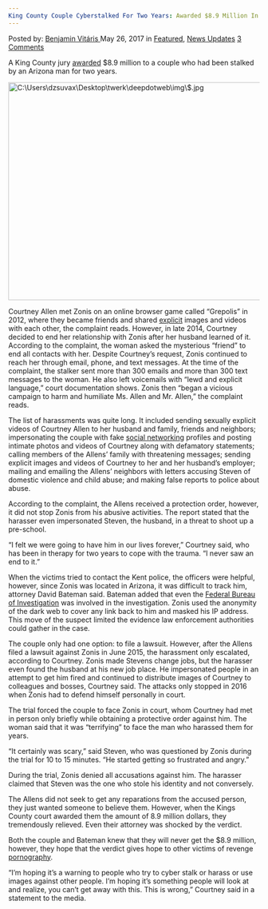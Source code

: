 ```yaml
---
King County Couple Cyberstalked For Two Years: Awarded $8.9 Million In Revenge Porn Verdict
---
```

<article class="post-listing post-20152 post type-post status-publish format-standard has-post-thumbnail hentry  tag-5492 tag-awarded tag-county tag-couple tag-cyberstalked tag-king tag-million tag-porn tag-revenge tag-verdict tag-years">
    <div class="post-inner">
        <span>Posted by: <a href="https://www.deepdotweb.com/author/benjaminvi/" title="">Benjamin Vitáris </a></span>
    <span>May 26, 2017</span>
    <span>in <a href="https://www.deepdotweb.com/category/deepdot-news/" rel="category tag">Featured</a>, <a href="https://www.deepdotweb.com/category/news-updates/" rel="category tag">News Updates</a></span>
    <span><a href="https://www.deepdotweb.com/2017/05/26/king-county-couple-cyberstalked-two-years-awarded-8-9-million-revenge-porn-verdict/#comments">3 Comments</a></span>
    </p>
    <div class="clear"></div>
    <div class="entry">
    <p>A King County jury <a href="http://www.seattlepi.com/local/crime/article/King-County-couple-awarded-8-9M-revenge-porn-11133330.php">awarded</a> $8.9 million to a couple who had been stalked by an Arizona man for two years.</p>
    <p><img class="wp-image-20155 aligncenter" src="https://www.deepdotweb.com/wp-content/uploads/2017/05/c-users-dzsuvax-desktop-twerk-deepdotweb-img-dollar-jp.jpeg" alt="C:\Users\dzsuvax\Desktop\twerk\deepdotweb\img\$.jpg" width="654" height="436" srcset="https://www.deepdotweb.com/wp-content/uploads/2017/05/c-users-dzsuvax-desktop-twerk-deepdotweb-img-dollar-jp.jpeg 920w, https://www.deepdotweb.com/wp-content/uploads/2017/05/c-users-dzsuvax-desktop-twerk-deepdotweb-img-dollar-jp-300x200.jpeg 300w" sizes="(max-width: 654px) 100vw, 654px" /></p>
    <p>Courtney Allen met Zonis on an online browser game called “Grepolis” in 2012, where they became friends and shared <a href="https://www.deepdotweb.com/2017/02/11/man-hacked-womens-computers-steal-explicit-photos-signs-sealed-plea-deal/">explicit</a> images and videos with each other, the complaint reads. However, in late 2014, Courtney decided to end her relationship with Zonis after her husband learned of it. According to the complaint, the woman asked the mysterious “friend” to end all contacts with her. Despite Courtney’s request, Zonis continued to reach her through email, phone, and text messages. At the time of the complaint, the stalker sent more than 300 emails and more than 300 text messages to the woman. He also left voicemails with &#8220;lewd and explicit language,&#8221; court documentation shows. Zonis then &#8220;began a vicious campaign to harm and humiliate Ms. Allen and Mr. Allen,&#8221; the complaint reads.</p>
    <p><a id="post-20152-_gjdgxs"></a> The list of harassments was quite long. It included sending sexually explicit videos of Courtney Allen to her husband and family, friends and neighbors; impersonating the couple with fake <a href="https://www.deepdotweb.com/2016/12/23/famously-anonymous-tor-social-networks/">social networking</a> profiles and posting intimate photos and videos of Courtney along with defamatory statements; calling members of the Allens&#8217; family with threatening messages; sending explicit images and videos of Courtney to her and her husband&#8217;s employer; mailing and emailing the Allens&#8217; neighbors with letters accusing Steven of domestic violence and child abuse; and making false reports to police about abuse.</p>
    <p>According to the complaint, the Allens received a protection order, however, it did not stop Zonis from his abusive activities. The report stated that the harasser even impersonated Steven, the husband, in a threat to shoot up a pre-school.</p>
    <p>&#8220;I felt we were going to have him in our lives forever,&#8221; Courtney said, who has been in therapy for two years to cope with the trauma. &#8220;I never saw an end to it.&#8221;</p>
    <p>When the victims tried to contact the Kent police, the officers were helpful, however, since Zonis was located in Arizona, it was difficult to track him, attorney David Bateman said. Bateman added that even the <a href="https://www.deepdotweb.com/2017/04/12/fbi-warns-hackers-target-open-ftp-servers/">Federal Bureau of Investigation</a> was involved in the investigation. Zonis used the anonymity of the dark web to cover any link back to him and masked his IP address. This move of the suspect limited the evidence law enforcement authorities could gather in the case.</p>
    <p>The couple only had one option: to file a lawsuit. However, after the Allens filed a lawsuit against Zonis in June 2015, the harassment only escalated, according to Courtney. Zonis made Stevens change jobs, but the harasser even found the husband at his new job place. He impersonated people in an attempt to get him fired and continued to distribute images of Courtney to colleagues and bosses, Courtney said. The attacks only stopped in 2016 when Zonis had to defend himself personally in court.</p>
    <p>The trial forced the couple to face Zonis in court, whom Courtney had met in person only briefly while obtaining a protective order against him. The woman said that it was “terrifying” to face the man who harassed them for years.</p>
    <p>&#8220;It certainly was scary,&#8221; said Steven, who was questioned by Zonis during the trial for 10 to 15 minutes. &#8220;He started getting so frustrated and angry.&#8221;</p>
    <p>During the trial, Zonis denied all accusations against him. The harasser claimed that Steven was the one who stole his identity and not conversely.</p>
    <p>The Allens did not seek to get any reparations from the accused person, they just wanted someone to believe them. However, when the Kings County court awarded them the amount of 8.9 million dollars, they tremendously relieved. Even their attorney was shocked by the verdict.</p>
    <p>Both the couple and Bateman knew that they will never get the $8.9 million, however, they hope that the verdict gives hope to other victims of revenge <a href="https://www.deepdotweb.com/2017/05/12/federal-prison-inmates-downloaded-child-porn-cloud/">pornography</a>.</p>
    <p>&#8220;I&#8217;m hoping it&#8217;s a warning to people who try to cyber stalk or harass or use images against other people. I&#8217;m hoping it&#8217;s something people will look at and realize, you can&#8217;t get away with this. This is wrong,” Courtney said in a statement to the media.</p>
    </div>
    <span style="display:none"><a href="https://www.deepdotweb.com/tag/89/" rel="tag">89</a> <a href="https://www.deepdotweb.com/tag/awarded/" rel="tag">awarded</a> <a href="https://www.deepdotweb.com/tag/county/" rel="tag">county</a> <a href="https://www.deepdotweb.com/tag/couple/" rel="tag">couple</a> <a href="https://www.deepdotweb.com/tag/cyberstalked/" rel="tag">cyberstalked</a> <a href="https://www.deepdotweb.com/tag/king/" rel="tag">king</a> <a href="https://www.deepdotweb.com/tag/million/" rel="tag">million</a> <a href="https://www.deepdotweb.com/tag/porn/" rel="tag">porn</a> <a href="https://www.deepdotweb.com/tag/revenge/" rel="tag">revenge</a> <a href="https://www.deepdotweb.com/tag/verdict/" rel="tag">verdict</a> <a href="https://www.deepdotweb.com/tag/years/" rel="tag">years</a></span> <span style="display:none" class="updated">2017-05-26</span>
    <div style="display:none" class="vcard author" itemprop="author" itemscope itemtype="http://schema.org/Person"><strong class="fn" itemprop="name"><a href="https://www.deepdotweb.com/author/benjaminvi/" title="Posts by Benjamin Vitáris" rel="author">Benjamin Vitáris</a></strong></div>
    </div>
</article>

